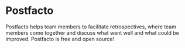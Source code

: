 # Postfacto

Postfacto helps team members to facilitate retrospectives, where team members come together and discuss what went well and what could be improved. Postfacto is free and open source!
